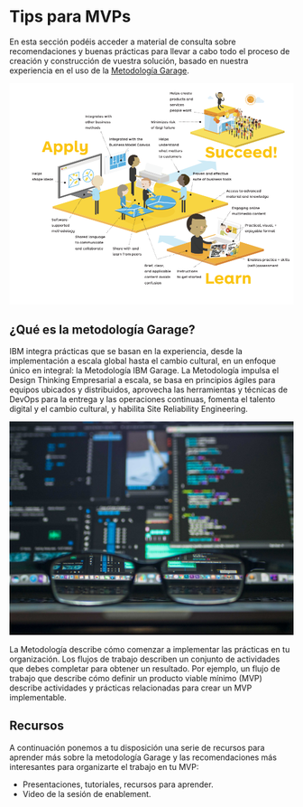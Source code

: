 # Tips para MVPs

En esta sección podéis acceder a material de consulta sobre recomendaciones y buenas prácticas para llevar a cabo todo el proceso de creación y construcción de vuestra solución, basado en nuestra experiencia en el uso de la [Metodología Garage](https://www.ibm.com/garage/method/). 

![Value propisition designb](../images/valueproposition.png)


## ¿Qué es la metodología Garage?

IBM integra prácticas que se basan en la experiencia, desde la implementación a escala global hasta el cambio cultural, en un enfoque único en integral: la Metodología IBM Garage. La Metodología impulsa el Design Thinking Empresarial a escala, se basa en principios ágiles para equipos ubicados y distribuidos, aprovecha las herramientas y técnicas de DevOps para la entrega y las operaciones continuas, fomenta el talento digital y el cambio cultural, y habilita Site Reliability Engineering.

![Garage method image](../images/challenge-image.jpg)

La Metodología describe cómo comenzar a implementar las prácticas en tu organización. Los flujos de trabajo describen un conjunto de actividades que debes completar para obtener un resultado. Por ejemplo, un flujo de trabajo que describe cómo definir un producto viable mínimo (MVP) describe actividades y prácticas relacionadas para crear un MVP implementable.


## Recursos

A continuación ponemos a tu disposición una serie de recursos para aprender más sobre la metodología Garage y las recomendaciones más interesantes para organizarte el trabajo en tu MVP:

* Presentaciones, tutoriales, recursos para aprender.
* Video de la sesión de enablement.
